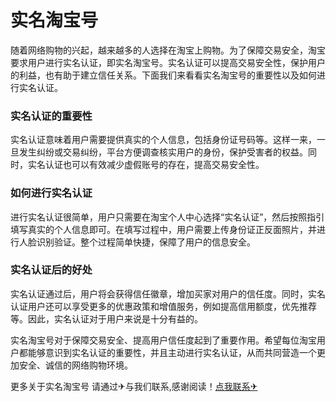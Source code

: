 # 实名淘宝号

随着网络购物的兴起，越来越多的人选择在淘宝上购物。为了保障交易安全，淘宝要求用户进行实名认证，即实名淘宝号。实名认证可以提高交易安全性，保护用户的利益，也有助于建立信任关系。下面我们来看看实名淘宝号的重要性以及如何进行实名认证。

### 实名认证的重要性

实名认证意味着用户需要提供真实的个人信息，包括身份证号码等。这样一来，一旦发生纠纷或交易纠纷，平台方便调查核实用户的身份，保护受害者的权益。同时，实名认证也可以有效减少虚假账号的存在，提高交易安全性。

### 如何进行实名认证

进行实名认证很简单，用户只需要在淘宝个人中心选择“实名认证”，然后按照指引填写真实的个人信息即可。在填写过程中，用户需要上传身份证正反面照片，并进行人脸识别验证。整个过程简单快捷，保障了用户的信息安全。

### 实名认证后的好处

实名认证通过后，用户将会获得信任徽章，增加买家对用户的信任度。同时，实名认证用户还可以享受更多的优惠政策和增值服务，例如提高信用额度，优先推荐等。因此，实名认证对于用户来说是十分有益的。

实名淘宝号对于保障交易安全、提高用户信任度起到了重要作用。希望每位淘宝用户都能够意识到实名认证的重要性，并且主动进行实名认证，从而共同营造一个更加安全、诚信的网络购物环境。

更多关于实名淘宝号 请通过✈与我们联系,感谢阅读！[点我联系✈](https://in.k02.cc)